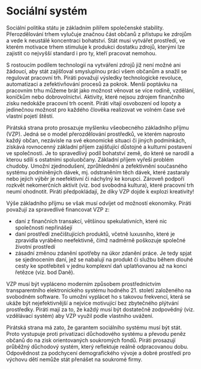 Sociální systém
===============

Sociální politika státu je základním pilířem společenské stability.
Přerozdělování trhem vylučuje značnou část občanů z přístupu ke zdrojům a vede k neustálé koncentraci bohatství.
Stát musí vytvářet prostředí, ve kterém motivace trhem stimuluje k produkci dostatku zdrojů, kterými lze zajistit co nejvyšší standard i pro ty, kteří pracovat nemohou.

S rostoucím podílem technologií na vytváření zdrojů již není možné ani žádoucí, aby stát zajišťoval smysluplnou práci všem občanům a snažil se regulovat pracovní trh.
Piráti považují výsledky technologické revoluce, automatizaci a zefektivňování procesů za pokrok.
Menší poptávku na pracovním trhu můžeme brát jako možnost věnovat se více rodině, vzdělání, koníčkům nebo dobrovolnictví.
Aktivity, které nejsou zdrojem finančního zisku nedokáže pracovní trh ocenit.
Piráti vítají osvobození od lopoty a jedinečnou možnost pro každého člověka realizovat ve volném čase své vlastní pojetí štěstí.

Pirátská strana proto prosazuje myšlenku všeobecného základního příjmu (VZP).
Jedná se o model přerozdělování prostředků, ve kterém naprosto každý občan, nezávisle na své ekonomické situaci či jiných podmínkách, získává rovnocenný základní příjem zajišťující důstojné a kulturní postavení ve společnosti.
Je to spravedlivý podíl bohatství země, do které se narodil a kterou sdílí s ostatními spoluobčany.
Základní příjem vyřeší problém chudoby.
Umožní zjednodušení, zprůhlednění a zefektivnění současného systému podmíněných dávek, mj. odstraněním těch dávek, které zastaraly nebo jejich výběr je neefektivní či náchylný ke korupci.
Zároveň podpoří rozkvět nekomerčních aktivit (viz. bod svobodná kultura), které pracovní trh neumí ohodnotit.
Piráti předpokládají, že díky VZP dojde k explozi kreativity!

Výše základního příjmu se však musí odvíjet od možností ekonomiky.
Piráti považují za spravedlivé financovat VZP z:
- daní z finančních transakcí, většinou spekulativních, které nic společnosti nepřinášejí
- daní prostředí znečištujících produktů, včetně luxusního, které je zpravidla vyráběno neefektivně, čímž nadměrně poškozuje společné životní prostředí
- zásadní změnou zdanění spotřeby na úkor zdanění práce. Je tedy spjat se sjednocením daní, jež se nabalují na produkt či službu během dlouhé cesty ke spotřebiteli v jednu komplexní daň uplatňovanou až na konci řetězce (viz. bod Daně).

VZP musí být vypláceno moderním způsobem prostřednictvím transparentního elektronického systému hodného 21. století založeného na svobodném software.
To umožní vyplácet ho s takovou frekvencí, která se ukáže být nejefektivnější a nejvíce motivující bez zbytečného plýtvání prostředky.
Piráti mají za to, že každý musí být dostatečně zodpovědný (viz. vzdělávací systém) aby VZP využil podle vlastního uvážení.

Pirátská strana má zato, že garantem sociálního systému musí být stát.
Proto vystupuje proti privatizaci důchodového systému a převodu peněz občanů do na zisk orientovaných soukromých fondů.
Piráti prosazují průběžný důchodový systém, který reflektuje reálně odpracovanou dobu. 
Odpovědnost za podchycení demografického vývoje a dobré prostředí pro výchovu dětí nemůže stát přenášet na soukromé firmy.
